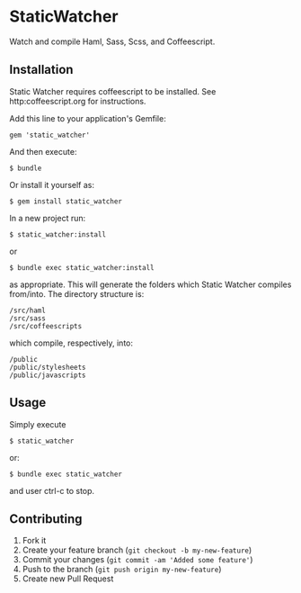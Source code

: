 # StaticWatcher

Watch and compile Haml, Sass, Scss, and Coffeescript.

## Installation

Static Watcher requires coffeescript to be installed. See http:coffeescript.org for instructions.

Add this line to your application's Gemfile:

    gem 'static_watcher'

And then execute:

    $ bundle

Or install it yourself as:

    $ gem install static_watcher

In a new project run:

    $ static_watcher:install

or

    $ bundle exec static_watcher:install

as appropriate.  This will generate the folders which Static Watcher compiles from/into.  The directory structure is:

    /src/haml
    /src/sass
    /src/coffeescripts

which compile, respectively, into:

    /public
    /public/stylesheets
    /public/javascripts

## Usage

Simply execute

    $ static_watcher

or:

    $ bundle exec static_watcher

and user ctrl-c to stop.

## Contributing

1. Fork it
2. Create your feature branch (`git checkout -b my-new-feature`)
3. Commit your changes (`git commit -am 'Added some feature'`)
4. Push to the branch (`git push origin my-new-feature`)
5. Create new Pull Request
